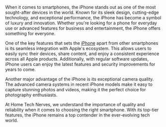 When it comes to smartphones, the iPhone stands out as one of the most sought-after devices in the world. Known for its sleek design, cutting-edge technology, and exceptional performance, the iPhone has become a symbol of luxury and innovation. Whether you're looking for a phone for everyday use or advanced features for business and entertainment, the iPhone offers something for everyone.

One of the key features that sets the [iPhone](https://hometechnerves.com/iphone/) apart from other smartphones is its seamless integration with Apple's ecosystem. This allows users to easily sync their devices, share content, and enjoy a consistent experience across all Apple products. Additionally, with regular software updates, iPhone users can enjoy the latest features and security improvements for years to come.

Another major advantage of the iPhone is its exceptional camera quality. The advanced camera systems in recent iPhone models make it easy to capture stunning photos and videos, making it the perfect choice for photography enthusiasts.

At Home Tech Nerves, we understand the importance of quality and reliability when it comes to choosing the right smartphone. With its top-tier features, the iPhone remains a top contender in the ever-evolving tech world.
